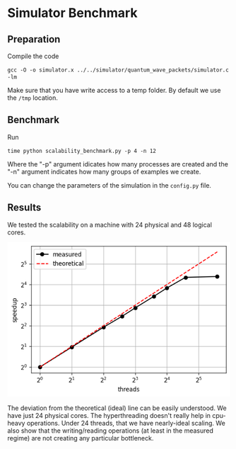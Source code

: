 # Simulator Benchmark

## Preparation

Compile the code

    gcc -O -o simulator.x ../../simulator/quantum_wave_packets/simulator.c -lm

Make sure that you have write access to a temp folder. By default we use the `/tmp` location.

## Benchmark

Run

    time python scalability_benchmark.py -p 4 -n 12

Where the "-p" argument idicates how many processes are created and the "-n" argument indicates how many groups of examples we create.

You can change the parameters of the simulation in the `config.py` file.

## Results

We tested the scalability on a machine with 24 physical and 48 logical cores.

![Simulator Benchmark](../../figures/simulator_benchmark.png "Simulator Scalability Benchmark")

The deviation from the theoretical (ideal) line can be easily understood. We have just 24 physical cores.
The hyperthreading doesn't really help in cpu-heavy operations. Under 24 threads, that we have nearly-ideal scaling.
We also show that the writing/reading operations (at least in the measured regime) are not creating any particular bottleneck.
